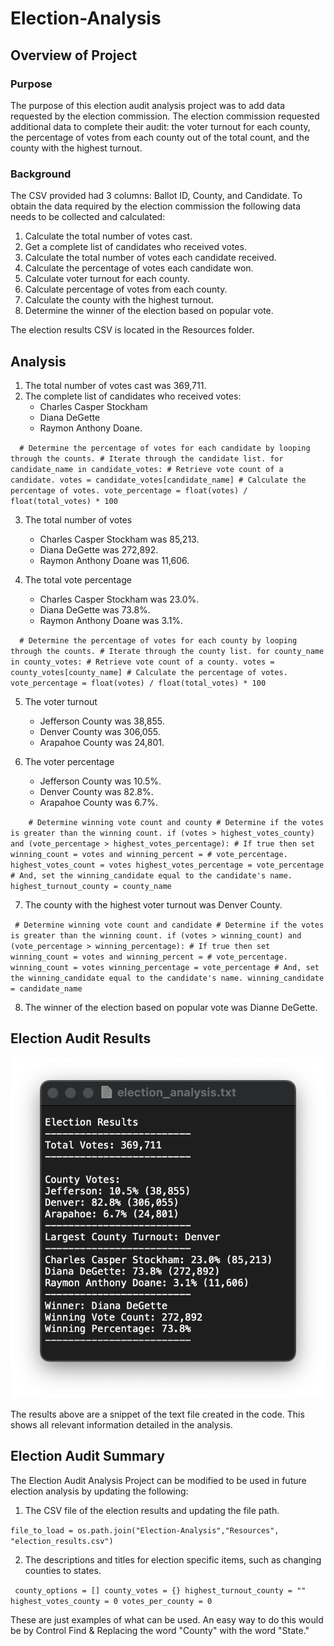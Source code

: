 # Election-Analysis
## Overview of Project
### Purpose
The purpose of this election audit analysis project was to add data requested by the election commission. The election commission requested additional data to complete their audit: the voter turnout for each county, the percentage of votes from each county out of the total count, and the county with the highest turnout.

### Background
The CSV provided had 3 columns: Ballot ID, County, and Candidate. To obtain the data required by the election commission the following data needs to be collected and calculated:

1. Calculate the total number of votes cast.
2. Get a complete list of candidates who received votes.
3. Calculate the total number of votes each candidate received.
4. Calculate the percentage of votes each candidate won.
5. Calculate voter turnout for each county.
6. Calculate percentage of votes from each county.
7. Calculate the county with the highest turnout.
8. Determine the winner of the election based on popular vote.

The election results CSV is located in the Resources folder.

## Analysis
1.  The total number of votes cast was 369,711.
2.  The complete list of candidates who received votes:
    * Charles Casper Stockham
    * Diana DeGette
    * Raymon Anthony Doane.

`   # Determine the percentage of votes for each candidate by looping through the counts.
    # Iterate through the candidate list.
    for candidate_name in candidate_votes:
        # Retrieve vote count of a candidate.
        votes = candidate_votes[candidate_name]
        # Calculate the percentage of votes.
        vote_percentage = float(votes) / float(total_votes) * 100
 `
 
3.  The total number of votes 
    * Charles Casper Stockham was 85,213. 
    * Diana DeGette was 272,892. 
    * Raymon Anthony Doane was 11,606.
    
4.  The total vote percentage
    * Charles Casper Stockham was 23.0%. 
    * Diana DeGette was 73.8%. 
    * Raymon Anthony Doane was 3.1%.

`   # Determine the percentage of votes for each county by looping through the counts.
    # Iterate through the county list.
    for county_name in county_votes:
        # Retrieve vote count of a county.
        votes = county_votes[county_name]
        # Calculate the percentage of votes.
        vote_percentage = float(votes) / float(total_votes) * 100
 `       
 
5.  The voter turnout
    * Jefferson County was 38,855.
    * Denver County was 306,055.
    * Arapahoe County was 24,801.
    
6.  The voter percentage
    * Jefferson County was 10.5%.
    * Denver County was 82.8%.
    * Arapahoe County was 6.7%.

`     # Determine winning vote count and county
      # Determine if the votes is greater than the winning count.
      if (votes > highest_votes_county) and (vote_percentage > highest_votes_percentage):
          # If true then set winning_count = votes and winning_percent =
          # vote_percentage.
          highest_votes_count = votes
          highest_votes_percentage = vote_percentage
          # And, set the winning_candidate equal to the candidate's name.
          highest_turnout_county = county_name
 `       
 
7.  The county with the highest voter turnout was Denver County.

`  # Determine winning vote count and candidate
      # Determine if the votes is greater than the winning count.
      if (votes > winning_count) and (vote_percentage > winning_percentage):
          # If true then set winning_count = votes and winning_percent =
          # vote_percentage.
          winning_count = votes
          winning_percentage = vote_percentage
          # And, set the winning_candidate equal to the candidate's name.
          winning_candidate = candidate_name
 `         
 
8.  The winner of the election based on popular vote was Dianne DeGette. 

## Election Audit Results
![Election Analysis Results](Analysis/election_analysis.png)

The results above are a snippet of the text file created in the code. This shows all relevant information detailed in the analysis. 

## Election Audit Summary
The Election Audit Analysis Project can be modified to be used in future election analysis by updating the following:

1. The CSV file of the election results and updating the file path.

`file_to_load = os.path.join("Election-Analysis","Resources", "election_results.csv")`

2. The descriptions and titles for election specific items, such as changing counties to states.

`  county_options = []
   county_votes = {}
   highest_turnout_county = ""
   highest_votes_county = 0
   votes_per_county = 0
`

These are just examples of what can be used. An easy way to do this would be by Control Find & Replacing the word "County" with the word "State."
